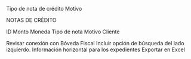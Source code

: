 
Tipo de nota de crédito
Motivo

NOTAS DE CRÉDITO

ID
Monto
Moneda
Tipo de nota
Motivo
Cliente


Revisar conexión con Bóveda Fiscal
Incluir opción de búsqueda del lado izquierdo.
Información horizontal para los expedientes
Exportar en Excel

